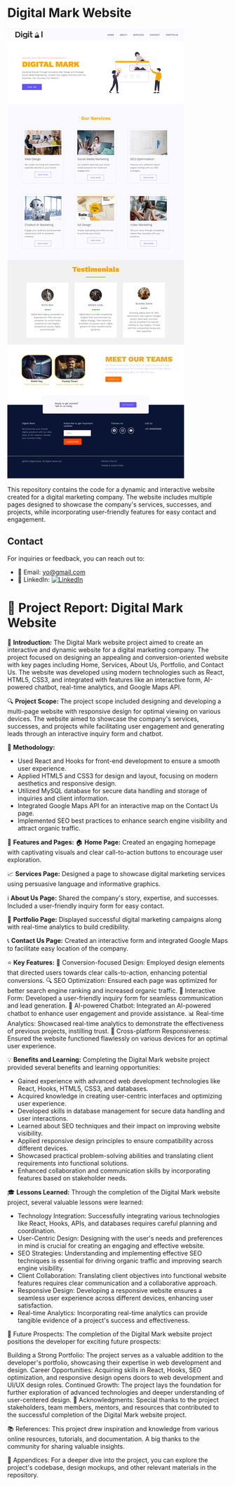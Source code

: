 
# Digital Mark Website

![Website Preview](https://raw.githubusercontent.com/Hero777-tech/digital_mark/main/public/images/ui_preview.jpg)

This repository contains the code for a dynamic and interactive website created for a digital marketing company. The website includes multiple pages designed to showcase the company's services, successes, and projects, while incorporating user-friendly features for easy contact and engagement.

## Contact

For inquiries or feedback, you can reach out to:
- 📧 Email: [yo@gmail.com](mailto:pro.codenow@gmail.com)
- 🔗 LinkedIn: [![LinkedIn](https://i.imgur.com/dms-icon.png)](https://www.linkedin.com/in/aditya-nath-453341221/)




# 📄 **Project Report: Digital Mark Website**

🚀 **Introduction:** The Digital Mark website project aimed to create an interactive and dynamic website for a digital marketing company. The project focused on designing an appealing and conversion-oriented website with key pages including Home, Services, About Us, Portfolio, and Contact Us. The website was developed using modern technologies such as React, HTML5, CSS3, and integrated with features like an interactive form, AI-powered chatbot, real-time analytics, and Google Maps API.

🔍 **Project Scope:** The project scope included designing and developing a multi-page website with responsive design for optimal viewing on various devices. The website aimed to showcase the company's services, successes, and projects while facilitating user engagement and generating leads through an interactive inquiry form and chatbot.

🔧 **Methodology:**
- Used React and Hooks for front-end development to ensure a smooth user experience.
- Applied HTML5 and CSS3 for design and layout, focusing on modern aesthetics and responsive design.
- Utilized MySQL database for secure data handling and storage of inquiries and client information.
- Integrated Google Maps API for an interactive map on the Contact Us page.
- Implemented SEO best practices to enhance search engine visibility and attract organic traffic.

📄 **Features and Pages:**
🏠 **Home Page:** Created an engaging homepage with captivating visuals and clear call-to-action buttons to encourage user exploration.

📈 **Services Page:** Designed a page to showcase digital marketing services using persuasive language and informative graphics.

ℹ️ **About Us Page:** Shared the company's story, expertise, and successes. Included a user-friendly inquiry form for easy contact.

🎯 **Portfolio Page:** Displayed successful digital marketing campaigns along with real-time analytics to build credibility.

📞 **Contact Us Page:** Created an interactive form and integrated Google Maps to facilitate easy location of the company.

⭐️ **Key Features:**
💼 Conversion-focused Design: Employed design elements that directed users towards clear calls-to-action, enhancing potential conversions.
🔍 SEO Optimization: Ensured each page was optimized for better search engine ranking and increased organic traffic.
💬 Interactive Form: Developed a user-friendly inquiry form for seamless communication and lead generation.
🤖 AI-powered Chatbot: Integrated an AI-powered chatbot to enhance user engagement and provide assistance.
📊 Real-time Analytics: Showcased real-time analytics to demonstrate the effectiveness of previous projects, instilling trust.
📱 Cross-platform Responsiveness: Ensured the website functioned flawlessly on various devices for an optimal user experience.

💡 **Benefits and Learning:**
Completing the Digital Mark website project provided several benefits and learning opportunities:
- Gained experience with advanced web development technologies like React, Hooks, HTML5, CSS3, and databases.
- Acquired knowledge in creating user-centric interfaces and optimizing user experience.
- Developed skills in database management for secure data handling and user interactions.
- Learned about SEO techniques and their impact on improving website visibility.
- Applied responsive design principles to ensure compatibility across different devices.
- Showcased practical problem-solving abilities and translating client requirements into functional solutions.
- Enhanced collaboration and communication skills by incorporating features based on stakeholder needs.

🎓 **Lessons Learned:**
Through the completion of the Digital Mark website project, several valuable lessons were learned:
- Technology Integration: Successfully integrating various technologies like React, Hooks, APIs, and databases requires careful planning and coordination.
- User-Centric Design: Designing with the user's needs and preferences in mind is crucial for creating an engaging and effective website.
- SEO Strategies: Understanding and implementing effective SEO techniques is essential for driving organic traffic and improving search engine visibility.
- Client Collaboration: Translating client objectives into functional website features requires clear communication and a collaborative approach.
- Responsive Design: Developing a responsive website ensures a seamless user experience across different devices, enhancing user satisfaction.
- Real-time Analytics: Incorporating real-time analytics can provide tangible evidence of a project's success and effectiveness.

🚀 Future Prospects:
The completion of the Digital Mark website project positions the developer for exciting future prospects:

Building a Strong Portfolio: The project serves as a valuable addition to the developer's portfolio, showcasing their expertise in web development and design.
Career Opportunities: Acquiring skills in React, Hooks, SEO optimization, and responsive design opens doors to web development and UI/UX design roles.
Continued Growth: The project lays the foundation for further exploration of advanced technologies and deeper understanding of user-centered design.
🙌 Acknowledgments:
Special thanks to the project stakeholders, team members, mentors, and resources that contributed to the successful completion of the Digital Mark website project.

📚 References:
This project drew inspiration and knowledge from various online resources, tutorials, and documentation. A big thanks to the community for sharing valuable insights.

📂 Appendices:
For a deeper dive into the project, you can explore the project's codebase, design mockups, and other relevant materials in the repository.
